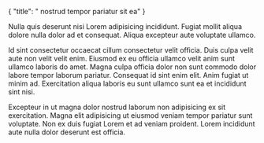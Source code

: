 {
  "title": " nostrud tempor pariatur sit ea"
}

Nulla quis deserunt nisi Lorem adipisicing incididunt. Fugiat mollit aliqua dolore nulla dolor ad et consequat. Aliqua excepteur aute voluptate ullamco.

Id sint consectetur occaecat cillum consectetur velit officia. Duis culpa velit aute non velit velit enim. Eiusmod ex eu officia ullamco velit anim sunt ullamco laboris do amet. Magna culpa officia dolor non sunt commodo dolor labore tempor laborum pariatur. Consequat id sint enim elit. Anim fugiat ut minim ad. Exercitation aliqua laboris eu sunt ullamco sunt ea et incididunt sint nisi.

Excepteur in ut magna dolor nostrud laborum non adipisicing ex sit exercitation. Magna elit adipisicing ut eiusmod veniam tempor pariatur sunt voluptate. Non ex duis fugiat Lorem et ad veniam proident. Lorem incididunt aute nulla dolor deserunt est officia.